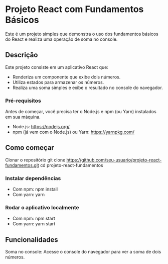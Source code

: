 # Projeto React com Fundamentos Básicos
Este é um projeto simples que demonstra o uso dos fundamentos básicos do React e realiza uma operação de soma no console.

## Descrição
Este projeto consiste em um aplicativo React que:

- Renderiza um componente que exibe dois números.
- Utiliza estados para armazenar os números.
- Realiza uma soma simples e exibe o resultado no console do navegador.
### Pré-requisitos
Antes de começar, você precisa ter o Node.js e npm (ou Yarn) instalados em sua máquina.

- Node.js: https://nodejs.org/
- npm (já vem com o Node.js) ou Yarn: https://yarnpkg.com/
## Como começar
Clonar o repositório
git clone https://github.com/seu-usuario/projeto-react-fundamentos.git
cd projeto-react-fundamentos

### Instalar dependências

- Com npm: npm install
- Com yarn: yarn

### Rodar o aplicativo localmente

- Com npm: npm start
- Com yarn: yarn start

## Funcionalidades
Soma no console: Acesse o console do navegador para ver a soma de dois números.
